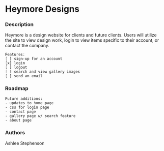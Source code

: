 # Heymore Designs 


### Description
Heymore is a design website for clients and future clients. Users will utilize the site to view design work, login to view items specific to their account, or contact the company.
```
Features:  
[ ] sign-up for an account 
[x] login
[ ] logout
[ ] search and view gallery images
[ ] send an email
```
### Roadmap
```
Future additions: 
- updates to home page
- css for login page
- contact page
- gallery page w/ search feature
- about page
```
### Authors
Ashlee Stephenson 
